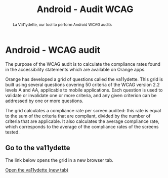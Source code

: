 ﻿---
title: "Android - Audit WCAG"
abstract: "La Va11ydette, our tool to perform Android WCAG audits"
---

# Android - WCAG audit

The purpose of the WCAG audit is to calculate the compliance rates found in the accessibility statements which are available on Orange apps.

Orange has developed a grid of questions called the va11ydette. This grid is built using several questions covering 50 criteria of the WCAG version 2.2 levels A and AA, applicable to mobile applications. Each question is used to validate or invalidate one or more criteria, and any given criterion can be addressed by one or more questions. 

The grid calculates a compliance rate per screen audited: this rate is equal to the sum of the criteria that are compliant, divided by the number of criteria that are applicable. It also calculates the average compliance rate, which corresponds to the average of the compliance rates of the screens tested. 

## Go to the va11ydette

The link below opens the grid in a new browser tab.   

<a href="https://la-va11ydette.orange.com/?list=wcag-android&lang=en" target="_blank" rel="noopener noreferrer" class="btn btn-outline-secondary" title="Open the va11ydette (new tab)">Open the va11ydette <span class="visually-hidden"> (new tab)</span></a>
